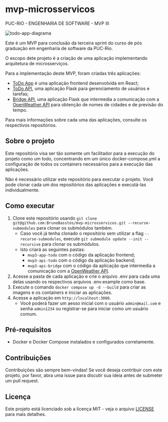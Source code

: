 # mvp-microsservicos
PUC-RIO - ENGENHARIA DE SOFTWARE - MVP III

![todo-app-diagrama](https://github.com/BrunoBasstos/mvp-microsservicos/assets/5402439/94671d28-dd28-478b-8b61-8f99f81641f5)

Este é um MVP para conclusão da terceira sprint do curso de pós graduação em engenharia de software da PUC-Rio.

O escopo dete projeto é a criação de uma aplicação implementando arquitetura de microsserviços.

Para a implementação deste MVP, foram criadas três aplicações:

- [ToDo App](https://github.com/BrunoBasstos/mvp3-app-todo) é uma aplicação frontend desenvolvida em React;
- [ToDo API](https://github.com/BrunoBasstos/mvp3-api-todo), uma aplicação Flask para gerenciamento de usuários e tarefas;
- [Bridge API](https://github.com/BrunoBasstos/mvp3-api-bridge), uma aplicação Flask que intermedia a comunicação com a [OpenWeather API](http://openweathermap.org) para
obtenção de nomes de cidades e de previsão do tempo.

Para mais informações sobre cada uma das aplicações, consulte os respectivos repositórios.

## Sobre o projeto

Este repositório visa ser tão somente um facilitador para a execução do projeto como um todo, concentrando em um único docker-compose.yml a configuração de todos os containers necessários para a execução das aplicações.

Não é necessário utilizar este repositório para executar o projeto. Você pode clonar cada um dos repositórios das aplicações e executá-las individualmente.

## Como executar

1. Clone este repositório usando `git clone git@github.com:BrunoBasstos/mvp-microsservicos.git --recurse-submodules` para clonar os submódulos também.
    - Caso você já tenha clonado o repositório sem utilizar a flag `--recurse-submodules`, execute `git submodule update --init --recursive` para clonar os submódulos.
    - Isto criará as seguintes pastas:
        - `mvp3-app-todo` com o código da aplicação frontend;
        - `mvp3-api-todo` com o código da aplicação backend;
        - `mvp3-api-bridge` com o código da aplicação que intermedia a comunicação com a [OpenWeather API](http://openweathermap.org).
2. Acesse a pasta de cada aplicação e crie o arquivo .env para cada uma delas usando os respectivos arquivos .env.example como base.
3. Execute o comando `docker compose up -d --build` para criar as imagens e os containers e iniciar as aplicações.
4. Acesse a aplicação em `http://localhost:3000`.
    - Você poderá fazer um aesso inicial com o usuário `admin@mail.com` e senha `admin1234` ou registrar-se para iniciar como um usuário comum.

## Pré-requisitos
- Docker e Docker Compose instalados e configurados corretamente.

## Contribuições

Contribuições são sempre bem-vindas! Se você deseja contribuir com este projeto, por favor, abra uma issue para discutir
sua ideia antes de submeter um pull request.

## Licença

Este projeto está licenciado sob a licença MIT - veja o arquivo [LICENSE](LICENSE) para mais detalhes.
